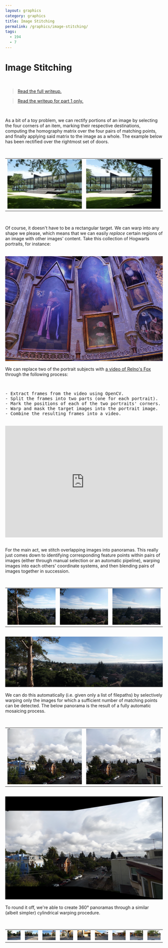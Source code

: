 ```yaml
---
layout: graphics
category: graphics
title: Image Stitching
permalink: /graphics/image-stitching/
tags:
  - 194
  - 7
---
```


# Image Stitching

<br />

> [Read the full writeup.](/graphics/1947)

> [Read the writeup for part 1 only.](/graphics/1947a)

<br />

As a bit of a toy problem, we can rectify portions of an image by selecting the four corners of an item, marking their respective destinations, computing the homography matrix over the four pairs of matching points, and finally applying said matrix to the image as a whole. The example below has been rectified over the rightmost set of doors.

<br />

<table><tr>
    <td style="text-align: center" width="50%">
        <img src="/images/library.jpg" data-action="zoom" />
    </td>
    <td style="text-align: center" width="50%">
        <img src="/images/library_rectified.jpg" data-action="zoom" />
    </td>
</tr></table>

<br />

Of course, it doesn't have to be a rectangular target. We can warp into any shape we please, which means that we can easily <em>replace</em> certain regions of an image with other images' content. Take this collection of Hogwarts portraits, for instance:

<br />

<img src="/images/headmasters.jpg" data-action="zoom" />

<br />

We can replace two of the portrait subjects with [a video of Relno's Fox](https://www.youtube.com/watch?v=pixf8d_Od7M) through the following process:

<br />

<pre>
- Extract frames from the video using OpenCV.<br />
- Split the frames into two parts (one for each portrait).<br />
- Mark the positions of each of the two portraits' corners.<br />
- Warp and mask the target images into the portrait image.<br />
- Combine the resulting frames into a video.
</pre>

<br />

<div style="position: relative; padding-bottom: 70.80%"><iframe src="https://gfycat.com/ifr/CarefreeGentleBonobo" frameborder="0" scrolling="no" width="100%" height="100%" style="position: absolute; top: 0; left: 0" allowfullscreen></iframe></div>
<!-- <img class="gfyitem" data-id="CarefreeGentleBonobo" /> -->

<br />

For the main act, we stitch overlapping images into panoramas. This really just comes down to identifying corresponding feature points within pairs of images (either through manual selection or an automatic pipeline), warping images into each others' coordinate systems, and then blending pairs of images together in succession.

<br />

<table><tr>
    <td style="text-align: center" width="33.33%">
        <img src="/graphics/1947/images/indian1.jpg" data-action="zoom" />
    </td>
    <td style="text-align: center" width="33.33%">
        <img src="/graphics/1947/images/indian2.jpg" data-action="zoom" />
    </td>
    <td style="text-align: center" width="33.33%">
        <img src="/graphics/1947/images/indian3.jpg" data-action="zoom" />
    </td>
</tr></table>

<br />

<img src="/graphics/1947/images/indian_auto_cropped.jpg" data-action="zoom" />

<br />

We can do this automatically (i.e. given only a list of filepaths) by selectively warping only the images for which a sufficient number of matching points can be detected. The below panorama is the result of a fully automatic mosaicing process.

<br />

<table><tr>
    <td style="text-align: center" width="50%">
        <img src="/images/rain1.jpg" data-action="zoom" />
    </td>
    <td style="text-align: center" width="50%">
        <img src="/images/rain2.jpg" data-action="zoom" />
    </td>
</tr></table>

<br />

<img src="/graphics/1947/images/panorama0.jpg" data-action="zoom" />

<br />

To round it off, we're able to create 360&deg; panoramas through a similar (albeit simpler) cylindrical warping procedure.

<br />

<table><tr>
    <td style="text-align: center" width="11.11%">
        <img src="/images/almond1.jpg" data-action="zoom" />
    </td>
    <td style="text-align: center" width="11.11%">
        <img src="/images/almond2.jpg" data-action="zoom" />
    </td>
    <td style="text-align: center" width="11.11%">
        <img src="/images/almond3.jpg" data-action="zoom" />
    </td>
    <td style="text-align: center" width="11.11%">
        <img src="/images/almond4.jpg" data-action="zoom" />
    </td>
    <td style="text-align: center" width="11.11%">
        <img src="/images/almond5.jpg" data-action="zoom" />
    </td>
    <td style="text-align: center" width="11.11%">
        <img src="/images/almond6.jpg" data-action="zoom" />
    </td>
    <td style="text-align: center" width="11.11%">
        <img src="/images/almond7.jpg" data-action="zoom" />
    </td>
    <td style="text-align: center" width="11.11%">
        <img src="/images/almond8.jpg" data-action="zoom" />
    </td>
    <td style="text-align: center" width="11.11%">
        <img src="/images/almond9.jpg" data-action="zoom" />
    </td>
</tr></table>

<br />

<link rel="stylesheet" href="https://cdn.pannellum.org/2.3/pannellum.css" />
<script type="text/javascript" src="https://cdn.pannellum.org/2.3/pannellum.js"></script>
<style>
    #almond-panorama { width: 99.5%; height: 220px; }
    pre {
        overflow-x: auto;
        white-space: pre-wrap;
        white-space: -moz-pre-wrap !important;
        word-wrap: break-word;
        white-space : normal;
    }
</style>
<div id="almond-panorama"></div>
<script>
pannellum.viewer('almond-panorama', {
    "type": "equirectangular",
    "minPitch": 0,
    "maxPitch": 0,
    "vaov": 60,
    "showZoomCtrl": false,
    "keyboardZoom": false,
    "mouseZoom": false,
    "showFullscreenCtrl": false,
    "panorama": "https://i.imgur.com/G8CX9lq.jpg"
});
</script>

<!-- Extra scripts -->
<!-- <script type="text/javascript" src="https://assets.gfycat.com/gfycat.js"></script> -->
